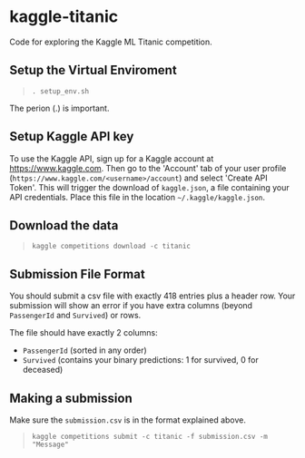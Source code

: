 # kaggle-titanic
Code for exploring the Kaggle ML Titanic competition. 


## Setup the Virtual Enviroment
>`. setup_env.sh`
 
The perion (.) is important.

## Setup Kaggle API key
To use the Kaggle API, sign up for a Kaggle account at https://www.kaggle.com. Then go to the 'Account' tab of your user profile (`https://www.kaggle.com/<username>/account`) and select 'Create API Token'. This will trigger the download of `kaggle.json`, a file containing your API credentials. Place this file in the location `~/.kaggle/kaggle.json`.

## Download the data
>`kaggle competitions download -c titanic`

## Submission File Format

You should submit a csv file with exactly 418 entries plus a header row. Your submission will show an error if you have extra columns (beyond `PassengerId` and `Survived`) or rows.

The file should have exactly 2 columns:
- `PassengerId` (sorted in any order)
- `Survived` (contains your binary predictions: 1 for survived, 0 for deceased)

## Making a submission
Make sure the `submission.csv` is in the format explained above.  
>`kaggle competitions submit -c titanic -f submission.csv -m "Message"`

